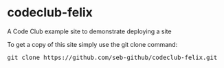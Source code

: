 codeclub-felix
==============

A Code Club example site to demonstrate deploying a site


To get a copy of this site simply use the git clone command:

<pre>
git clone https://github.com/seb-github/codeclub-felix.git
</pre>

